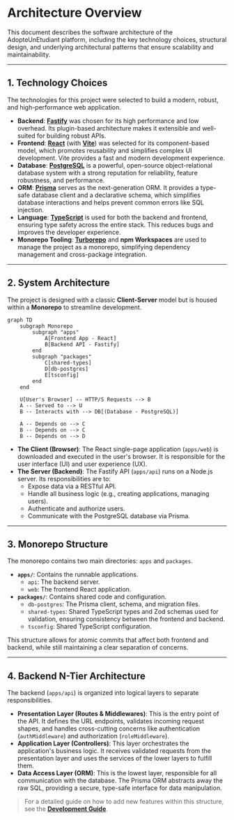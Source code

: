 # Architecture Overview

This document describes the software architecture of the AdopteUnEtudiant platform, including the key technology choices, structural design, and underlying architectural patterns that ensure scalability and maintainability.

---

## 1. Technology Choices

The technologies for this project were selected to build a modern, robust, and high-performance web application.

-   **Backend**: **[Fastify](https://www.fastify.io/)** was chosen for its high performance and low overhead. Its plugin-based architecture makes it extensible and well-suited for building robust APIs.
-   **Frontend**: **[React](https://reactjs.org/)** (with **[Vite](https://vitejs.dev/)**) was selected for its component-based model, which promotes reusability and simplifies complex UI development. Vite provides a fast and modern development experience.
-   **Database**: **[PostgreSQL](https://www.postgresql.org/)** is a powerful, open-source object-relational database system with a strong reputation for reliability, feature robustness, and performance.
-   **ORM**: **[Prisma](https://www.prisma.io/)** serves as the next-generation ORM. It provides a type-safe database client and a declarative schema, which simplifies database interactions and helps prevent common errors like SQL injection.
-   **Language**: **[TypeScript](https://www.typescriptlang.org/)** is used for both the backend and frontend, ensuring type safety across the entire stack. This reduces bugs and improves the developer experience.
-   **Monorepo Tooling**: **[Turborepo](https://turbo.build/)** and **npm Workspaces** are used to manage the project as a monorepo, simplifying dependency management and cross-package integration.

---

## 2. System Architecture

The project is designed with a classic **Client-Server** model but is housed within a **Monorepo** to streamline development.

```mermaid
graph TD
    subgraph Monorepo
        subgraph "apps"
            A[Frontend App - React]
            B[Backend API - Fastify]
        end
        subgraph "packages"
            C[shared-types]
            D[db-postgres]
            E[tsconfig]
        end
    end

    U[User's Browser] -- HTTP/S Requests --> B
    A -- Served to --> U
    B -- Interacts with --> DB[(Database - PostgreSQL)]

    A -- Depends on --> C
    B -- Depends on --> C
    B -- Depends on --> D
```

-   **The Client (Browser)**: The React single-page application (`apps/web`) is downloaded and executed in the user's browser. It is responsible for the user interface (UI) and user experience (UX).
-   **The Server (Backend)**: The Fastify API (`apps/api`) runs on a Node.js server. Its responsibilities are to:
    -   Expose data via a RESTful API.
    -   Handle all business logic (e.g., creating applications, managing users).
    -   Authenticate and authorize users.
    -   Communicate with the PostgreSQL database via Prisma.

---

## 3. Monorepo Structure

The monorepo contains two main directories: `apps` and `packages`.

-   **`apps/`**: Contains the runnable applications.
    -   `api`: The backend server.
    -   `web`: The frontend React application.
-   **`packages/`**: Contains shared code and configuration.
    -   `db-postgres`: The Prisma client, schema, and migration files.
    -   `shared-types`: Shared TypeScript types and Zod schemas used for validation, ensuring consistency between the frontend and backend.
    -   `tsconfig`: Shared TypeScript configuration.

This structure allows for atomic commits that affect both frontend and backend, while still maintaining a clear separation of concerns.

---

## 4. Backend N-Tier Architecture

The backend (`apps/api`) is organized into logical layers to separate responsibilities.

-   **Presentation Layer (Routes & Middlewares)**: This is the entry point of the API. It defines the URL endpoints, validates incoming request shapes, and handles cross-cutting concerns like authentication (`authMiddleware`) and authorization (`roleMiddleware`).
-   **Application Layer (Controllers)**: This layer orchestrates the application's business logic. It receives validated requests from the presentation layer and uses the services of the lower layers to fulfill them.
-   **Data Access Layer (ORM)**: This is the lowest layer, responsible for all communication with the database. The Prisma ORM abstracts away the raw SQL, providing a secure, type-safe interface for data manipulation.

> For a detailed guide on how to add new features within this structure, see the **[Development Guide](Development-Guide.md)**.

